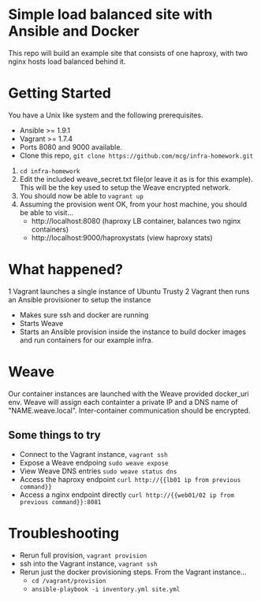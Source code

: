 Simple load balanced site with Ansible and Docker
=================================================
This repo will build an example site that consists of one haproxy, with two nginx hosts load balanced behind it.

Getting Started
===============
You have a Unix like system and the following prerequisites.
- Ansible >= 1.9.1
- Vagrant >= 1.7.4
- Ports 8080 and 9000 available.
- Clone this repo, `git clone https://github.com/mcg/infra-homework.git`

1. `cd infra-homework`
2. Edit the included weave_secret.txt file(or leave it as is for this example). This will be the key used to setup the Weave encrypted network.
3. You should now be able to `vagrant up`
4. Assuming the provision went OK, from your host machine, you should be able to visit...
   - http://localhost:8080 (haproxy LB container, balances two nginx containers)
   - http://localhost:9000/haproxystats (view haproxy stats)

What happened?
==============
1 Vagrant launches a single instance of Ubuntu Trusty
2 Vagrant then runs an Ansible provisioner to setup the instance
  - Makes sure ssh and docker are running
  - Starts Weave
  - Starts an Ansible provision inside the instance to build docker images and run containers for our example infra.

Weave
==============
Our container instances are launched with the Weave provided docker_uri env. Weave will assign each containter
a private IP and a DNS name of "NAME.weave.local". Inter-container communication should be encrypted.

Some things to try
------------------
- Connect to the Vagrant instance, `vagrant ssh`
- Expose a Weave endpoing `sudo weave expose`
- View Weave DNS entries `sudo weave status dns`
- Access the haproxy endpoint `curl http://{{lb01 ip from previous command}}`
- Access a nginx endpoint directly `curl http://{{web01/02 ip from previous command}}:8081`

Troubleshooting
===============
- Rerun full provision, `vagrant provision`
- ssh into the Vagrant instance, `vagrant ssh`
- Rerun just the docker provisioning steps. From the Vagrant instance...
  - `cd /vagrant/provision`
  - `ansible-playbook -i inventory.yml site.yml`

